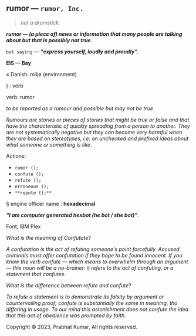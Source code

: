 ## rumor — `rumor, Inc.` 
> _not a drumstick._

_**rumor — (a piece of) news or information that many people are talking about but that is possibly not true**_.

`bot saying` — _**"express yourself, loudly and proudly".**_

**EIS — Bay**

« Danish: miljø (environment)

) : verb

verb: rumor

_to be reported as a rumour and possible but may not be true_. 

_Rumours are stories or pieces of stories that might be true or false and that have the characteristic of quickly spreading from a person to another. They are not systematically negative but they can become very harmful when they are based on stereotypes, i.e. on unchecked and prefixed ideas about what someone or something is like_.

Actions:
- `rumor ();`
- `confute ();`
- `refute ();`
- `erroneous ();`
- `**repute ();**`

§ engine officer name : **hexadecimal**

_**"I am computer generated hexbot (he bot / she bot)"**_.


Font, IBM Plex



_What is the meaning of Confutate_?

_A confutation is the act of refuting someone's point forcefully. Accused criminals must offer confutation if they hope to be found innocent. If you know the verb confute — which means to overwhelm through an argument — this noun will be a no-brainer: it refers to the act of confuting, or a statement that confutes_.

_What is the difference between refute and confute_?

_To refute a statement is to demonstrate its falsity by argument or countervailing proof; confute is substantially the same in meaning, tho differing in usage. To our mind this astonishment does not confute the idea that this act of obedience was prompted by faith_.

Copyright © 2023, Prabhat Kumar, All rights reserved.
